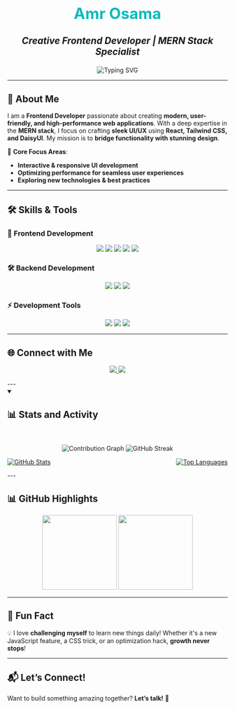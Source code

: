 <h1 align="center" style="color:#0cbaba; font-size: 2.5em;">Amr Osama</h1>
<h3 align="center" style="font-style: italic; font-size: 1.5em;">Creative Frontend Developer | MERN Stack Specialist</h3>

<p align="center">
  <img src="https://readme-typing-svg.herokuapp.com/?lines=Frontend%20Engineer;Building%20Modern%20Web%20Experiences;React%20and%20Redux%20Lover;MERN%20Stack%20Enthusiast;Always%20Learning!&font=Fira%20Code&center=true&width=700&height=50&color=0cbaba&vCenter=true&size=20" alt="Typing SVG">
</p>

---

## 🌟 About Me
I am a **Frontend Developer** passionate about creating **modern, user-friendly, and high-performance web applications**. With a deep expertise in the **MERN stack**, I focus on crafting **sleek UI/UX** using **React, Tailwind CSS, and DaisyUI**. My mission is to **bridge functionality with stunning design**.

🔹 **Core Focus Areas**:
- **Interactive & responsive UI development**  
- **Optimizing performance for seamless user experiences**  
- **Exploring new technologies & best practices**  

---

## 🛠️ Skills & Tools

### 🚀 Frontend Development
<p align="center">
  <img src="https://img.shields.io/badge/-JavaScript-F7DF1E?style=flat&logo=javascript&logoColor=black" />
  <img src="https://img.shields.io/badge/-React-61DAFB?style=flat&logo=react&logoColor=black" />
  <img src="https://img.shields.io/badge/-Redux-764ABC?style=flat&logo=redux&logoColor=white" />
  <img src="https://img.shields.io/badge/-Tailwind%20CSS-38B2AC?style=flat&logo=tailwindcss&logoColor=white" />
  <img src="https://img.shields.io/badge/-DaisyUI-FF69B4?style=flat&logo=daisyui&logoColor=white" />
</p>

### 🛠️ Backend Development
<p align="center">
  <img src="https://img.shields.io/badge/-Node.js-339933?style=flat&logo=node.js&logoColor=white" />
  <img src="https://img.shields.io/badge/-Express.js-000000?style=flat&logo=express&logoColor=white" />
  <img src="https://img.shields.io/badge/-MongoDB-47A248?style=flat&logo=mongodb&logoColor=white" />
</p>

### ⚡ Development Tools
<p align="center">
  <img src="https://img.shields.io/badge/-Git-F05032?style=flat&logo=git&logoColor=white" />
  <img src="https://img.shields.io/badge/-GitHub-181717?style=flat&logo=github&logoColor=white" />
  <img src="https://img.shields.io/badge/-Vite-646CFF?style=flat&logo=vite&logoColor=white" />
</p>

---

## 🌐 Connect with Me

<p align="center">
  <a href="https://www.linkedin.com/in/amr-al-fakharany/" target="_blank">
    <img src="https://img.shields.io/badge/-LinkedIn-0077B5?style=for-the-badge&logo=linkedin&logoColor=white"/>
  </a>
  <a href="https://www.upwork.com/freelancers/~014a637709fa0080dd?mp_source=share" target="_blank">
    <img src="https://img.shields.io/badge/-Upwork-6fda44?style=for-the-badge&logo=upwork&logoColor=white"/>
  </a>
</p>
---
<!-- Stats and Activity -->
<!-- Stats and Activity -->
<details open>
  <summary><h2>📊 Stats and Activity</h2></summary>
  <p align="center" >
&nbsp;

<!-- Activity Graph -->
<div align="center">
  <img src="https://github-readme-activity-graph.vercel.app/graph?username=Amr3011&theme=redical&hide_border=true&bg_color=0D1117&color=F8D866&line=F85D7F&point=FFFFFF" alt="Contribution Graph"/>
<img src="https://github-readme-streak-stats.herokuapp.com?user=Amr3011&theme=dark" alt="GitHub Streak" />
</div>

</p>
  <p align="center" style="display: flex; justify-content: space-between; gap: 200px;">
    <a href="https://github.com/anuraghazra/github-readme-stats">
      <img src="https://github-readme-stats.vercel.app/api?username=Amr3011&show_icons=true&include_all_commits=true&count_private=true&theme=radical&hide_border=true" alt="GitHub Stats" />
    </a>
    <a href="https://github.com/anuraghazra/github-readme-stats">
      <img src="https://github-readme-stats.vercel.app/api/top-langs/?username=Amr3011&layout=compact&theme=radical&hide_border=true" alt="Top Languages" />
    </a>
  </p>
</details>
---

## 📊 GitHub Highlights

<p align="center">
  <img height="170em" src="https://github-readme-stats.vercel.app/api?username=AmrOsama&show_icons=true&theme=tokyonight&count_private=true"/>
  <img height="170em" src="https://github-readme-stats.vercel.app/api/top-langs/?username=AmrOsama&layout=compact&langs_count=6&theme=tokyonight"/>
</p>

---

## 🎯 Fun Fact
💡 I love **challenging myself** to learn new things daily! Whether it's a new JavaScript feature, a CSS trick, or an optimization hack, **growth never stops**!

---

## 📬 Let’s Connect!
Want to build something amazing together? **Let’s talk!** 🚀
